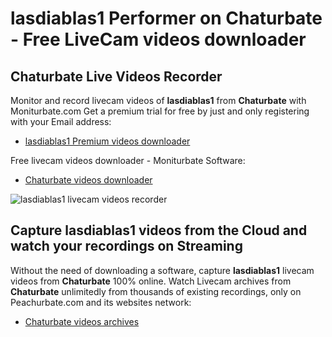 # lasdiablas1 Performer on Chaturbate - Free LiveCam videos downloader

## Chaturbate Live Videos Recorder

Monitor and record livecam videos of **lasdiablas1** from **Chaturbate** with Moniturbate.com
Get a premium trial for free by just and only registering with your Email address:
* [lasdiablas1 Premium videos downloader](https://moniturbate.com/request-demo-licence-key.html)

Free livecam videos downloader - Moniturbate Software:
* [Chaturbate videos downloader](https://moniturbate.com/moniturbate-download-software.html)

![lasdiablas1 livecam videos recorder](https://peachurnet.com/templates/moniturbate-software.png)


## Capture lasdiablas1 videos from the Cloud and watch your recordings on Streaming

Without the need of downloading a software, capture **lasdiablas1** livecam videos from **Chaturbate** 100% online.
Watch Livecam archives from **Chaturbate** unlimitedly from thousands of existing recordings, only on Peachurbate.com and its websites network:
* [Chaturbate videos archives](https://peachurnet.com/)